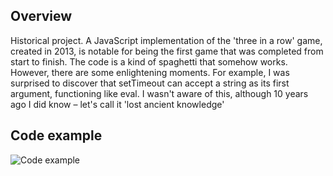 ## Overview

Historical project. A JavaScript implementation of the 'three in a row' game, created in 2013, is notable for being the first game that was completed from start to finish. The code is a kind of spaghetti that somehow works. However, there are some enlightening moments. For example, I was surprised to discover that setTimeout can accept a string as its first argument, functioning like eval. I wasn't aware of this, although 10 years ago I did know – let's call it 'lost ancient knowledge'

## Code example

![Code example](assets/docs/image/spaghettic_code_a1.png "Code example")
